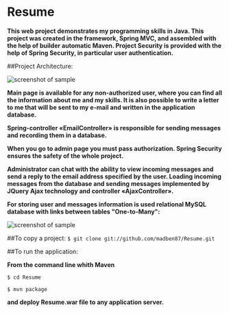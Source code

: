 # Resume

**This web project demonstrates my programming skills in Java. This project was created in the framework, Spring MVC, and assembled with the help of builder automatic Maven. Project Security is provided with the help of Spring Security, in particular user authentication.**

##Project Architecture:

![screenshot of sample](http://s48.radikal.ru/i119/1702/a7/74eaa6345f1a.png)

**Main page is available for any non-authorized user, where you can find all the information about me and my skills. It is also possible to write a letter to me that will be sent to my e-mail and written in the application
database.**

**Spring-controller «EmailController» is responsible for sending messages and recording them in a database.**

**When you go to admin page you must pass authorization. Spring Security ensures the safety of the whole project.**

**Administrator can chat with the ability to view incoming messages and send a reply to the email address specified by the user. Loading incoming messages from the database and sending messages implemented by JQuery Ajax technology and controller «AjaxController».**

**For storing user and messages information is used relational MySQL database with links between tables "One-to-Many":**

![screenshot of sample](http://s020.radikal.ru/i702/1702/51/efeac2e7eeb2.png)

##To copy a project:
`$ git clone git://github.com/madben87/Resume.git`

##To run the application:

**From the command line whith Maven**

`$ cd Resume`

`$ mvn package`

**and deploy Resume.war file to any application server.**
